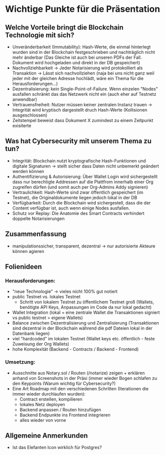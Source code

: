 # Wichtige Punkte für die Präsentation
## Welche Vorteile bringt die Blockchain Technologie mit sich?
- Unveränderbarkeit (Immutability): Hash-Werte, die einmal hinterlegt wurden sind in der Blockchain festgeschrieben und nachträglich nicht mehr änderbar (Das Gleiche ist auch bei unseren PDFs der Fall. Dokument wird hochgeladen und direkt in der DB gespeichert)
- Nachvollziehbarkeit -> Jeder Notarisierung wird protokolliert als Transaktion -> Lässt sich nachvollziehen (naja bei uns nicht ganz weil jeder mit der gleichen Adresse hochlädt, wäre ein Thema für die Herausforderungen...)
- Dezentralisierung: kein Single-Point-of-Failure. Wenn einzelen "Nodes" ausfallen schränkt das das Netzwerk nicht ein (auch eher auf Testnetz anwendbar)
- Vertrauensfreiheit: Nutzer müssen keiner zentralen Instanz trauen -> Integrität wird kryptisch dargestellt druch Hash-Werte (Kollisionen ausgeschlossen)
- Zeitstempel beweist dass Dokument X zumindest zu einem Zeitpunkt exisiterte
## Was hat Cybersecurity mit unserem Thema zu tun?
- Integrität: Blockchain nutzt kryptografische Hash-Funktionen und digitale Signaturen -> stellt sicher dass Daten nicht unbemerkt geändert werden können
- Authentifizierung & Autorisierung: Über Wallet Login wird sichergestellt dass nur berechtigte Addressen auf die Plattfrom innerhalb einer Org zugreifen dürfen (und somit auch per Org-Admins Addy signieren)
- Vertraulichkeit: Hash-Werte sind zwar öffentlich gespeichert (im Testnet), die Originaldokumente liegen jedoch lokal in der DB
- Verfügbarkeit: Durch die Blockchain wird sichergestell, dass die der Content verfügbar ist, auch wenn einige Nodes ausfallen.
- Schutz vor Replay: Die Anatomie des Smart Contracts verhindert doppelte Notarisierungen

## Zusammenfassung
- manipulationssicher, transparent, dezentral -> nur autorisierte Akteure können agieren

## Folienideen
### Herausforderungen: 
- "neue Technologie" -> vieles nicht 100% gut notiert
- public Testnet vs. lokales Testnet
    - Schritt von lokalem Testnet zu öffentlichem Testnet groß (Wallets, benötigte API Keys, Anpassungen im Code da nur lokal gedacht)
- Wallet Integration (lokal = eine zentrale Wallet die Transaktionen signiert vs public testnet = eigene Wallets)
- Balance zwischen Dezentralisierung und Zentralisierung (Transaktionen sind dezentral in der Blockchain während die pdf Dateien lokal in der Datenbank liegen)
- viel "hardcoded" im lokalen Testnet (Wallet keys etc. öffentlich - feste Zuweisung der Org Wallets)
- hohe Komplexität (Backend - Contracts / Backend - Frontend)

### Umsetzung:
- Ausschnitte aus Notary.sol / Routen (/notarize) zeigen + erklären anhand von Screenshots in der Präsi (immer wieder Bogen schlafen zu den Keypoints (Warum wichtig für Cybersecurity?)
- Eine Art Roadmap mit den verschiedenen Schritten (Iterationen die immer wieder durchlaufen wurden):
    - Contract erstellen, kompilieren
    - lokales Netz deployen
    - Backend anpassen / Routen hinzufügen
    - Backend Endpunkte ins Frontend integrieren 
    - alles wieder von vorne

## Allgemeine Anmerkunden
- Ist das Elefanten Icon wirklich für Postgres?

